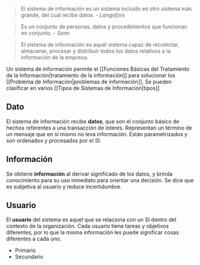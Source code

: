 > El sistema de información es un sistema incluido en otro sistema más grande, del cual recibe datos. *- Langefors*

> Es un conjunto de personas, datos y procedimientos que funcionan en conjunto. *- Senn*

> El sistema de información es aquél sistema capaz de recolectar, almacenar, procesar y distribuir todos los datos relativos a la información de la empresa.

Un sistema de información permite el [[Funciones Básicas del Tratamiento de la Información|tratamiento de la información]] para solucionar los [[Problema de Información|problemas de información]]. Se pueden clasificar en varios [[Tipos de Sistemas de Información|tipos]]
## Dato
El sistema de información recibe **datos**, que son el conjunto básico de hechos referentes a una transacción de interés. Representan un término de un mensaje que en sí mismo no leva información. Están parametrizados y son ordenados y procesados por el SI.

## Información
Se obtiene **información** al derivar significado de los datos, y brinda conocimiento para su uso inmediato para orientar una decisión. Se dice que es subjetiva al usuario y reduce incertidumbre.

## Usuario
El **usuario** del sistema es aquel que se relaciona con un SI dentro del contexto de la organización. Cada usuario tiene tareas y objetivos diferentes, por lo que la misma información les puede significar cosas diferentes a cada uno.
- Primario
- Secundario
